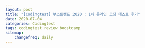```yaml
---
layout: post
title: "[Codingtest] 부스트캠프 2020 : 1차 온라인 코딩 테스트 후기"
date: 2020-07-04
categories: Codingtest
tags: codingtest review boostcamp
sitemap:
    changefreq: daily
---
```


